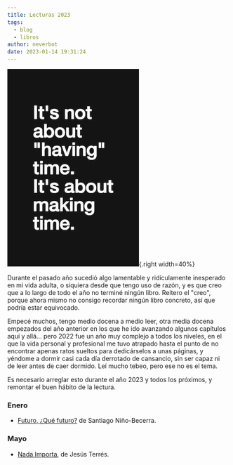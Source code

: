 ```yaml
---
title: Lecturas 2023
tags:
  - blog
  - libros
author: neverbot
date: 2023-01-14 19:31:24
---
```


![making-time](./lecturas-2023/making-time.jpg){.right width=40%}

Durante el pasado año sucedió algo lamentable y ridículamente inesperado en mi vida adulta, o siquiera desde que tengo uso de razón, y es que creo que a lo largo de todo el año no terminé ningún libro. Reitero el "creo", porque ahora mismo no consigo recordar ningún libro concreto, así que podría estar equivocado.

Empecé muchos, tengo medio docena a medio leer, otra media docena empezados del año anterior en los que he ido avanzando algunos capítulos aquí y allá... pero 2022 fue un año muy complejo a todos los niveles, en el que la vida personal y profesional me tuvo atrapado hasta el punto de no encontrar apenas ratos sueltos  para dedicárselos a unas páginas, y yéndome a dormir casi cada día derrotado de cansancio, sin ser capaz ni de leer antes de caer dormido. Leí mucho tebeo, pero ese no es el tema.

Es necesario arreglar esto durante el año 2023 y todos los próximos, y remontar el buen hábito de la lectura.

### Enero

- [Futuro, ¿Qué futuro?](/futuro-¿que-futuro/) de Santiago Niño-Becerra.

### Mayo

- [Nada Importa](/nada-importa-el-libro), de Jesús Terrés.
